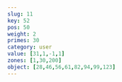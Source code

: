 ```yaml
---
slug: 11
key: 52
pos: 50
weight: 2
primes: 30
category: user
value: [31,1,-1,1]
zones: [1,30,200]
object: [28,46,56,61,82,94,99,123]
---
```

